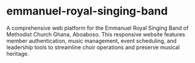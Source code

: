 # emmanuel-royal-singing-band
A comprehensive web platform for the Emmanuel Royal Singing Band of Methodist Church Ghana, Aboaboso.  This responsive website features member authentication, music management, event scheduling, and leadership  tools to streamline choir operations and preserve musical heritage. 
